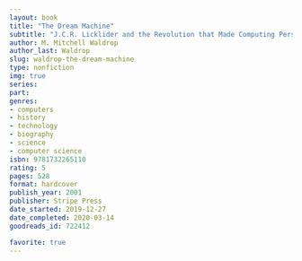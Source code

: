 ```yaml
---
layout: book
title: "The Dream Machine"
subtitle: "J.C.R. Licklider and the Revolution that Made Computing Personal"
author: M. Mitchell Waldrop
author_last: Waldrop
slug: waldrop-the-dream-machine
type: nonfiction
img: true
series: 
part: 
genres:
- computers
- history
- technology
- biography
- science
- computer science
isbn: 9781732265110
rating: 5
pages: 528
format: hardcover
publish_year: 2001
publisher: Stripe Press
date_started: 2019-12-27
date_completed: 2020-03-14
goodreads_id: 722412

favorite: true
---
```

